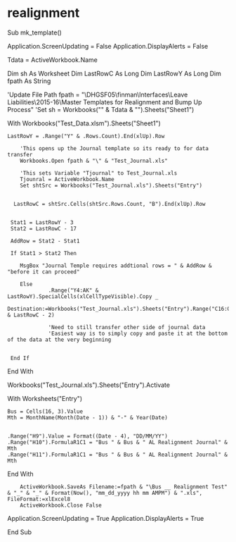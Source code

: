 # realignment
Sub mk_template()

Application.ScreenUpdating = False
Application.DisplayAlerts = False

Tdata = ActiveWorkbook.Name

Dim sh As Worksheet
Dim LastRowC As Long
Dim LastRowY As Long
Dim fpath As String


'Update File Path
fpath = "\\DHGSF05\finman\Interfaces\Leave Liabilities\2015-16\Master Templates for Realignment and Bump Up Process"
'Set sh = Workbooks("" & Tdata & "").Sheets("Sheet1")


With Workbooks("Test_Data.xlsm").Sheets("Sheet1")
    
    LastRowY = .Range("Y" & .Rows.Count).End(xlUp).Row
    
        'This opens up the Journal template so its ready to for data transfer
        Workbooks.Open fpath & "\" & "Test_Journal.xls"
        
        'This sets Variable "Tjournal" to Test_Journal.xls
        Tjounral = ActiveWorkbook.Name
        Set shtSrc = Workbooks("Test_Journal.xls").Sheets("Entry")
        
    
      LastRowC = shtSrc.Cells(shtSrc.Rows.Count, "B").End(xlUp).Row

     
     Stat1 = LastRowY - 3
     Stat2 = LastRowC - 17
     
     AddRow = Stat2 - Stat1
      
     If Stat1 > Stat2 Then
     
        MsgBox "Journal Temple requires addtional rows = " & AddRow & "before it can proceed"
        
        Else
                 .Range("Y4:AK" & LastRowY).SpecialCells(xlCellTypeVisible).Copy _
                    Destination:=Workbooks("Test_Journal.xls").Sheets("Entry").Range("C16:O" & LastRowC - 2)
                    
                 'Need to still transfer other side of journal data
                 'Easiest way is to simply copy and paste it at the bottom of the data at the very beginning
                    
                    
     End If
        
 End With
 
 Workbooks("Test_Journal.xls").Sheets("Entry").Activate
 
 With Worksheets("Entry")
 
    Bus = Cells(16, 3).Value
    Mth = MonthName(Month(Date - 1)) & "-" & Year(Date)
    
    
    .Range("H9").Value = Format((Date - 4), "DD/MM/YY")
    .Range("H10").FormulaR1C1 = "Bus " & Bus & " AL Realignment Journal" & Mth
    .Range("H11").FormulaR1C1 = "Bus " & Bus & " AL Realignment Journal" & Mth
    
End With


        ActiveWorkbook.SaveAs Filename:=fpath & "\Bus __ Realignment Test" & "_" & "_" & Format(Now(), "mm_dd_yyyy hh mm AMPM") & ".xls", FileFormat:=xlExcel8
        ActiveWorkbook.Close False
        
        
Application.ScreenUpdating = True
Application.DisplayAlerts = True

End Sub
